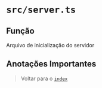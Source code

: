 # `src/server.ts`

## Função

Arquivo de inicialização do servidor

## Anotações Importantes

> Voltar para o [`index`](../../index.md)
